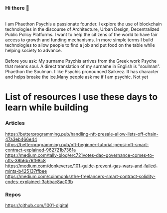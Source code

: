 ### Hi there 👋
<br>I am Phaethon Psychis a passionate founder. I explore the use of blockchain technologies in the discourse of Architecture, Urban Design, Decentralized Public Policy Platforms. I want to help the citizens of the world to have fair access to growth and funding mechanisms. In more simple terms I build technologies to allow people to find a job and put food on the table while helping society to advance.</br>
<br>Before you ask: My surname Psychis arrives from the Greek work Psyche that means soul. A direct translation of my surname in English is "soulman". Phaethon the Soulman. I like Psychis pronounced Saikeez. It has character and helps breake the ice.Many people ask me if I am psychic. Not yet</br>

<!--
**PhaethonPsychis/PhaethonPsychis** is a ✨ _special_ ✨ repository because its `README.md` (this file) appears on your GitHub profile.

Here are some ideas to get you started:

- 🔭 I’m currently working on ...
- 🌱 I’m currently learning ...
- 👯 I’m looking to collaborate on ...
- 🤔 I’m looking for help with ...
- 💬 Ask me about ...
- 📫 How to reach me: ...
- 😄 Pronouns: ...
- ⚡ Fun fact: ...
-->
# List of resources I use these days to learn while building
### Articles
https://betterprogramming.pub/handling-nft-presale-allow-lists-off-chain-47a3eb466e44</br>
https://betterprogramming.pub/nft-beginner-tutorial-pepsi-nft-smart-contract-explained-962721b7361a</br>
https://medium.com/tally-blog/erc721votes-dao-governance-comes-to-nfts-38b6b76f98c8</br>
https://medium.com/donkeverse/101-guide-prevent-gas-wars-and-failed-mints-b425137ffbee</br>
https://medium.com/coinmonks/the-freelancers-smart-contract-solidity-codes-explained-3abbac8ac03b</br>
### Repos
https://github.com/1001-digital
